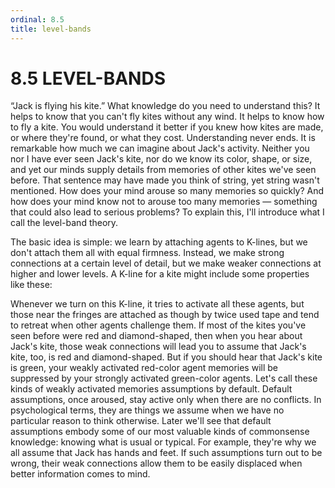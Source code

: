 ```yaml
---
ordinal: 8.5
title: level-bands
---
```


# 8.5 LEVEL-BANDS 

<p>&ldquo;Jack is flying his kite.&rdquo; What knowledge do you need to understand this? It helps to know that you can't fly kites without any wind. It helps to know how to fly a kite. You would understand it better if you knew how kites are made, or where they're found, or what they cost. Understanding never ends. It is remarkable how much we can imagine about Jack's activity. Neither you nor I have ever seen Jack's kite, nor do we know its color, shape, or size, and yet our minds supply details from memories of other kites we've seen before. That sentence may have made you think of string, yet string wasn't mentioned. How does your mind arouse so many memories so quickly? And how does your mind know not to arouse too many memories &mdash; something that could also lead to serious problems? To explain this, I'll introduce what I call the level-band theory.</p>
<p>The basic idea is simple: we learn by attaching agents to K-lines, but we don't attach them all with equal firmness. Instead, we make strong connections at a certain level of detail, but we make weaker connections at higher and lower levels. A K-line for a kite might include some properties like these:</p>
<p>Whenever we turn on this K-line, it tries to activate all these agents, but those near the fringes are attached as though by twice used tape and tend to retreat when other agents challenge them. If most of the kites you've seen before were red and diamond-shaped, then when you hear about Jack's kite, those weak connections will lead you to assume that Jack's kite, too, is red and diamond-shaped. But if you should hear that Jack's kite is green, your weakly activated red-color agent memories will be suppressed by your strongly activated green-color agents. Let's call these kinds of weakly activated memories assumptions by default. Default assumptions, once aroused, stay active only when there are no conflicts. In psychological terms, they are things we assume when we have no particular reason to think otherwise. Later we'll see that default assumptions embody some of our most valuable kinds of commonsense knowledge: knowing what is usual or typical. For example, they're why we all assume that Jack has hands and feet. If such assumptions turn out to be wrong, their weak connections allow them to be easily displaced when better information comes to mind.</p>